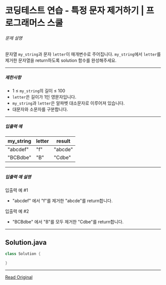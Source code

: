 # 코딩테스트 연습 - 특정 문자 제거하기 | 프로그래머스 스쿨

###### 문제 설명

문자열 `my_string`과 문자 `letter`이 매개변수로 주어집니다. `my_string`에서 `letter`를 제거한 문자열을 return하도록 solution 함수를 완성해주세요.

---

##### 제한사항

* 1 ≤ `my_string`의 길이 ≤ 100
* `letter`은 길이가 1인 영문자입니다.
* `my_string`과 `letter`은 알파벳 대소문자로 이루어져 있습니다.
* 대문자와 소문자를 구분합니다.

---

##### 입출력 예

| my\_string | letter | result  |
| ---------- | ------ | ------- |
| "abcdef"   | "f"    | "abcde" |
| "BCBdbe"   | "B"    | "Cdbe"  |

---

##### 입출력 예 설명

입출력 예 #1

* "abcdef" 에서 "f"를 제거한 "abcde"를 return합니다.

입출력 예 #2

* "BCBdbe" 에서 "B"를 모두 제거한 "Cdbe"를 return합니다.


---
## Solution.java

```java
class Solution {
 
}
```

---
[Read Original](https://school.programmers.co.kr/learn/courses/30/lessons/120826?language=java)